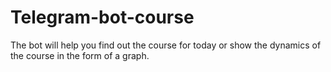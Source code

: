 # Telegram-bot-course
The bot will help you find out the course for today or show the dynamics of the course in the form of a graph.
